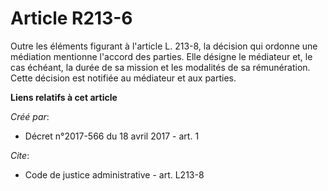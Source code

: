 # Article R213-6

Outre les éléments figurant à l'article L. 213-8, la décision qui ordonne une médiation mentionne l'accord des parties. Elle
désigne le médiateur et, le cas échéant, la durée de sa mission et les modalités de sa rémunération. Cette décision est
notifiée au médiateur et aux parties.

**Liens relatifs à cet article**

_Créé par_:

  - Décret n°2017-566 du 18 avril 2017 - art. 1

_Cite_:

  - Code de justice administrative - art. L213-8
